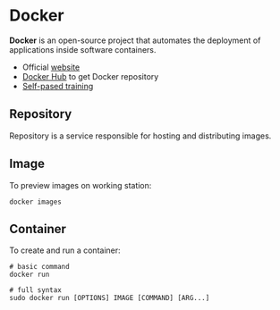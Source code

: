 # Docker

**Docker** is an open-source project that automates the deployment of applications inside software containers.

- Official [website](https://www.docker.com/)
- [Docker Hub](https://hub.docker.com) to get Docker repository
- [Self-pased training](https://training.docker.com/self-paced-training)

## Repository
    
Repository is a service responsible for hosting and distributing images.

## Image

To preview images on working station:

    docker images

## Container

To create and run a container:

    # basic command
    docker run
    
    # full syntax
    sudo docker run [OPTIONS] IMAGE [COMMAND] [ARG...]

